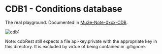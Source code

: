 # CDB1 - Conditions database 

The real playground. Documented in [Mu3e-Note-0xxx-CDB](https://github.com/ursl/mu3eanca/blob/master/db0/cdb1/note.pdf).

![cdb1](https://github.com/ursl/mu3eanca/assets/5073648/2e863c91-3bfe-4020-ac7f-439425268154)


Note: cdbRest still expects a file api-key.private with the appropriate key in this directory. It is excluded by virtue of being contained in .gitignore.


